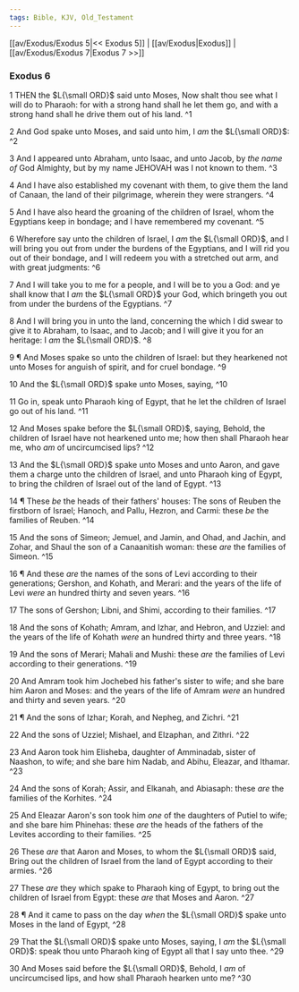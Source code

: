 ```yaml
---
tags: Bible, KJV, Old_Testament
---
```


[[av/Exodus/Exodus 5|<< Exodus 5]] | [[av/Exodus|Exodus]] | [[av/Exodus/Exodus 7|Exodus 7 >>]]

### Exodus 6

1 THEN the $L{\small ORD}$ said unto Moses, Now shalt thou see what I will do to Pharaoh: for with a strong hand shall he let them go, and with a strong hand shall he drive them out of his land. ^1

2 And God spake unto Moses, and said unto him, I _am_ the $L{\small ORD}$: ^2

3 And I appeared unto Abraham, unto Isaac, and unto Jacob, by _the_ _name_ _of_ God Almighty, but by my name JEHOVAH was I not known to them. ^3

4 And I have also established my covenant with them, to give them the land of Canaan, the land of their pilgrimage, wherein they were strangers. ^4

5 And I have also heard the groaning of the children of Israel, whom the Egyptians keep in bondage; and I have remembered my covenant. ^5

6 Wherefore say unto the children of Israel, I _am_ the $L{\small ORD}$, and I will bring you out from under the burdens of the Egyptians, and I will rid you out of their bondage, and I will redeem you with a stretched out arm, and with great judgments: ^6

7 And I will take you to me for a people, and I will be to you a God: and ye shall know that I _am_ the $L{\small ORD}$ your God, which bringeth you out from under the burdens of the Egyptians. ^7

8 And I will bring you in unto the land, concerning the which I did swear to give it to Abraham, to Isaac, and to Jacob; and I will give it you for an heritage: I _am_ the $L{\small ORD}$. ^8

9 ¶ And Moses spake so unto the children of Israel: but they hearkened not unto Moses for anguish of spirit, and for cruel bondage. ^9

10 And the $L{\small ORD}$ spake unto Moses, saying, ^10

11 Go in, speak unto Pharaoh king of Egypt, that he let the children of Israel go out of his land. ^11

12 And Moses spake before the $L{\small ORD}$, saying, Behold, the children of Israel have not hearkened unto me; how then shall Pharaoh hear me, who _am_ of uncircumcised lips? ^12

13 And the $L{\small ORD}$ spake unto Moses and unto Aaron, and gave them a charge unto the children of Israel, and unto Pharaoh king of Egypt, to bring the children of Israel out of the land of Egypt. ^13

14 ¶ These _be_ the heads of their fathers' houses: The sons of Reuben the firstborn of Israel; Hanoch, and Pallu, Hezron, and Carmi: these _be_ the families of Reuben. ^14

15 And the sons of Simeon; Jemuel, and Jamin, and Ohad, and Jachin, and Zohar, and Shaul the son of a Canaanitish woman: these _are_ the families of Simeon. ^15

16 ¶ And these _are_ the names of the sons of Levi according to their generations; Gershon, and Kohath, and Merari: and the years of the life of Levi _were_ an hundred thirty and seven years. ^16

17 The sons of Gershon; Libni, and Shimi, according to their families. ^17

18 And the sons of Kohath; Amram, and Izhar, and Hebron, and Uzziel: and the years of the life of Kohath _were_ an hundred thirty and three years. ^18

19 And the sons of Merari; Mahali and Mushi: these _are_ the families of Levi according to their generations. ^19

20 And Amram took him Jochebed his father's sister to wife; and she bare him Aaron and Moses: and the years of the life of Amram _were_ an hundred and thirty and seven years. ^20

21 ¶ And the sons of Izhar; Korah, and Nepheg, and Zichri. ^21

22 And the sons of Uzziel; Mishael, and Elzaphan, and Zithri. ^22

23 And Aaron took him Elisheba, daughter of Amminadab, sister of Naashon, to wife; and she bare him Nadab, and Abihu, Eleazar, and Ithamar. ^23

24 And the sons of Korah; Assir, and Elkanah, and Abiasaph: these _are_ the families of the Korhites. ^24

25 And Eleazar Aaron's son took him _one_ of the daughters of Putiel to wife; and she bare him Phinehas: these _are_ the heads of the fathers of the Levites according to their families. ^25

26 These _are_ that Aaron and Moses, to whom the $L{\small ORD}$ said, Bring out the children of Israel from the land of Egypt according to their armies. ^26

27 These _are_ they which spake to Pharaoh king of Egypt, to bring out the children of Israel from Egypt: these _are_ that Moses and Aaron. ^27

28 ¶ And it came to pass on the day _when_ the $L{\small ORD}$ spake unto Moses in the land of Egypt, ^28

29 That the $L{\small ORD}$ spake unto Moses, saying, I _am_ the $L{\small ORD}$: speak thou unto Pharaoh king of Egypt all that I say unto thee. ^29

30 And Moses said before the $L{\small ORD}$, Behold, I _am_ of uncircumcised lips, and how shall Pharaoh hearken unto me? ^30
